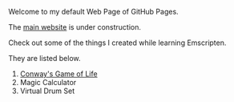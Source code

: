 Welcome to my default Web Page of GitHub Pages.

The [main website](Home_Page/home.html) is under construction.

Check out some of the things I created while learning Emscripten.

They are listed below.
1. [Conway's Game of Life](Conway's_Game/game.html)
2. Magic Calculator
3. Virtual Drum Set 
